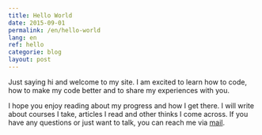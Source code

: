 ```yaml
---
title: Hello World
date: 2015-09-01
permalink: /en/hello-world
lang: en
ref: hello
categorie: blog
layout: post
---
```



Just saying hi and welcome to my site. I am excited to learn how to code, how to make my code better and to share my experiences with you.

I hope you enjoy reading about my progress and how I get there. I will write about courses I take, articles I read and other thinks I come across. If you have any questions or just want to talk, you can reach me via [mail](mailto:verena.ortlieb@gmail.com).
